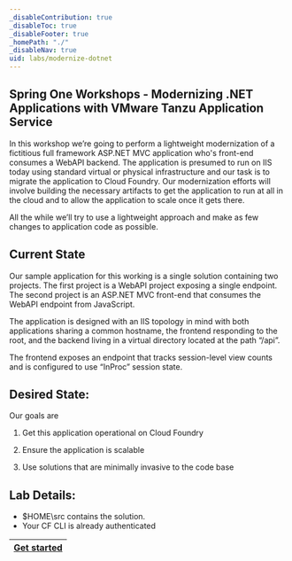 ```yaml
---
_disableContribution: true
_disableToc: true
_disableFooter: true
_homePath: "./"
_disableNav: true
uid: labs/modernize-dotnet
---
```


[strigo-desktop-vs]: ~/labs/images/strigo-desktop-vs.png "Strigo windows placement with Visual Studio"

[exercise-1-link]: exercise1.md
[exercise-2-link]: exercise2.md

## Spring One Workshops - Modernizing .NET Applications with VMware Tanzu Application Service

In this workshop we’re going to perform a lightweight modernization of a fictitious full framework ASP.NET MVC application who's front-end consumes a WebAPI backend. The application is presumed to run on IIS today using standard virtual or physical infrastructure and our task is to migrate the application to Cloud Foundry. Our modernization efforts will involve building the necessary artifacts to get the application to run at all in the cloud and to allow the application to scale once it gets there.  

All the while we’ll try to use a lightweight approach and make as few changes to application code as possible.  

Current State 
----------------

Our sample application for this working is a single solution containing two projects. The first project is a WebAPI project exposing a single endpoint. The second project is an ASP.NET MVC front-end that consumes the WebAPI endpoint from JavaScript. 

The application is designed with an IIS topology in mind with both applications sharing a common hostname, the frontend responding to the root, and the backend living in a virtual directory located at the path “/api”. 

The frontend exposes an endpoint that tracks session-level view counts and is configured to use “InProc” session state. 

Desired State: 
----------------

Our goals are  

1. Get this application operational on Cloud Foundry  

1. Ensure the application is scalable  

1. Use solutions that are minimally invasive to the code base

Lab Details:
------------
* $HOME\src contains the solution. 
* Your CF CLI is already authenticated

|[Get started][exercise-1-link]|
|:--:|
